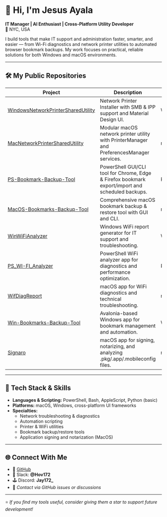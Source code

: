 # 👋 Hi, I'm Jesus Ayala

**IT Manager | AI Enthusiast | Cross-Platform Utility Developer**  
📍 NYC, USA

I build tools that make IT support and administration faster, smarter, and easier — from Wi-Fi diagnostics and network printer utilities to automated browser bookmark backups. My work focuses on practical, reliable solutions for both Windows and macOS environments.

---

## 🛠️ My Public Repositories

| Project | Description | Tech | Updated |
|---------|-------------|------|---------|
| [WindowsNetworkPrinterSharedUtility](https://github.com/hov172/WindowsNetworkPrinterSharedUtility) | Network Printer Installer with SMB & IPP support and Material Design UI. | Windows | Oct 17, 2025 |
| [MacNetworkPrinterSharedUtility](https://github.com/hov172/MacNetworkPrinterSharedUtility) | Modular macOS network printer utility with PrinterManager and PreferencesManager services. | macOS | Oct 17, 2025 |
| [PS-Bookmark-Backup-Tool](https://github.com/hov172/PS-Bookmark-Backup-Tool) | PowerShell GUI/CLI tool for Chrome, Edge & Firefox bookmark export/import and scheduled backups. | PowerShell | Oct 16, 2025 |
| [MacOS-Bookmarks-Backup-Tool](https://github.com/hov172/MacOS-Bookmarks-Backup-Tool) | Comprehensive macOS bookmark backup & restore tool with GUI and CLI. | macOS | Oct 14, 2025 |
| [WinWiFiAnalyzer](https://github.com/hov172/WinWiFiAnalyzer) | Windows WiFi report generator for IT support and troubleshooting. | Windows | Oct 11, 2025 |
| [PS_WI-FI_Analyzer](https://github.com/hov172/PS_WI-FI_Analyzer) | PowerShell WiFi analyzer app for diagnostics and performance optimization. | PowerShell | Oct 11, 2025 |
| [WifDiagReport](https://github.com/hov172/WifDiagReport) | macOS app for WiFi diagnostics and technical troubleshooting. | macOS | Oct 11, 2025 |
| [Win-Bookmarks-Backup-Tool](https://github.com/hov172/Win-Bookmarks-Backup-Tool) | Avalonia-based Windows app for bookmark management and automation. | Windows | Oct 10, 2025 |
| [Signaro](https://github.com/hov172/Signaro) | macOS app for signing, notarizing, and analyzing .pkg/.app/.mobileconfig files. | macOS | Sep 22, 2025 |

---

## 🧰 Tech Stack & Skills

- **Languages & Scripting:** PowerShell, Bash, AppleScript, Python (basic)
- **Platforms:** macOS, Windows, cross-platform UI frameworks
- **Specialties:**  
  - Network troubleshooting & diagnostics  
  - Automation scripting  
  - Printer & WiFi utilities  
  - Bookmark backup/restore tools  
  - Application signing and notarization (MacOS)

---

## 🌐 Connect With Me

- 💼 [GitHub](https://github.com/hov172)
- 📨 Slack: **@Hov172**
- 🕹️ Discord: **Jay172_**
- 📧 *Contact via GitHub issues or discussions*

---

⭐ *If you find my tools useful, consider giving them a star to support future development!*
